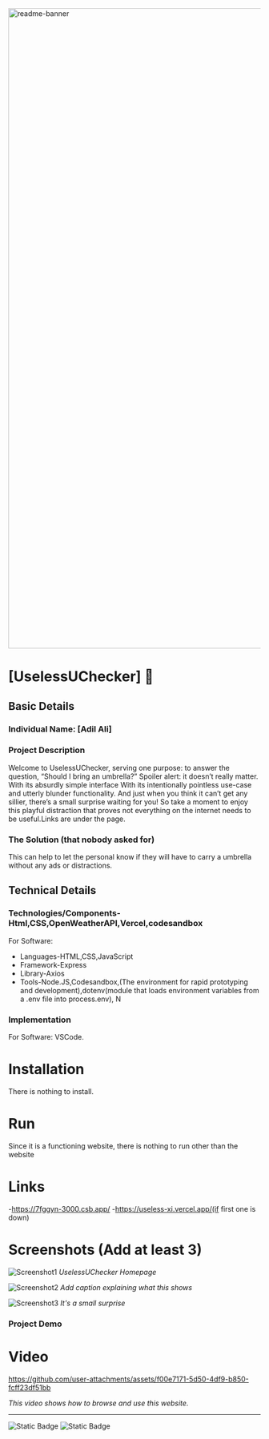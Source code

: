 <img width="1280" alt="readme-banner" src="https://github.com/user-attachments/assets/b650f3db-a315-43ee-b2f0-1dbfd1d89810">

# [UselessUChecker] 🎯


## Basic Details
### Individual Name: [Adil Ali]

### Project Description
Welcome to UselessUChecker, serving one purpose: to answer the question, “Should I bring an umbrella?” Spoiler alert: it doesn’t really matter. With its absurdly simple interface  With its intentionally pointless use-case and utterly blunder functionality. And just when you think it can’t get any sillier, there’s a small surprise waiting for you! So take a moment to enjoy this playful distraction that proves not everything on the internet needs to be useful.Links are under the page.


### The Solution (that nobody asked for)
This can help to let the personal know if they will have to carry a umbrella without any ads or distractions.

## Technical Details
### Technologies/Components-Html,CSS,OpenWeatherAPI,Vercel,codesandbox
For Software:
- Languages-HTML,CSS,JavaScript
- Framework-Express
- Library-Axios
- Tools-Node.JS,Codesandbox,(The environment for rapid prototyping and development),dotenv(module that loads environment variables from a .env file into process.env), N

### Implementation
For Software: VSCode.
# Installation
There is nothing to install.
# Run
Since it is a functioning website, there is nothing to run other than the website
# Links
-https://7fggyn-3000.csb.app/
-https://useless-xi.vercel.app/(if first one is down)


# Screenshots (Add at least 3)
![Screenshot1](![photo_6138479547524432508_w](https://github.com/user-attachments/assets/bdf57b00-5341-49ea-8efc-d9c706a837c3)
)
*UselessUChecker Homepage*

![Screenshot2](![photo_6138479547524432506_w](https://github.com/user-attachments/assets/89448819-10b3-403f-ad67-f58ff8ba8e58)
)
*Add caption explaining what this shows*

![Screenshot3](![photo_6138479547524432509_w](https://github.com/user-attachments/assets/03114c04-8ca2-4353-acc8-8938d03c786d)
)
*It's a small surprise*


### Project Demo
# Video


https://github.com/user-attachments/assets/f00e7171-5d50-4df9-b850-fcff23df51bb


*This video shows how to browse and use this website.*


---


![Static Badge](https://img.shields.io/badge/TinkerHub-24?color=%23000000&link=https%3A%2F%2Fwww.tinkerhub.org%2F)
![Static Badge](https://img.shields.io/badge/UselessProject--24-24?link=https%3A%2F%2Fwww.tinkerhub.org%2Fevents%2FQ2Q1TQKX6Q%2FUseless%2520Projects)
